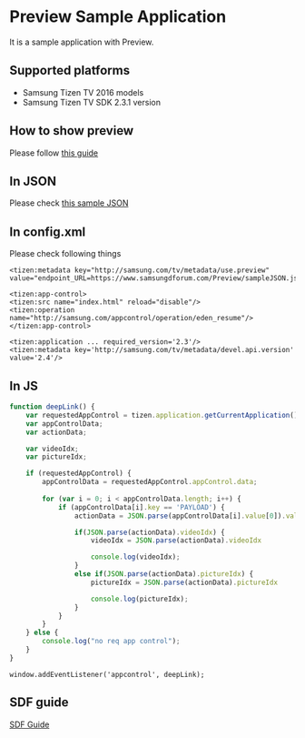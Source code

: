 # Preview Sample Application
It is a sample application with Preview.

## Supported platforms
* Samsung Tizen TV 2016 models
* Samsung Tizen TV SDK 2.3.1 version

## How to show preview
Please follow [this guide](www.samsungdforum.com/~~~)

## In JSON
Please check [this sample JSON](www.samsungdforum.com/Preview/sampleJSON.json)

## In config.xml
Please check following things
```
<tizen:metadata key="http://samsung.com/tv/metadata/use.preview" value="endpoint_URL=https://www.samsungdforum.com/Preview/sampleJSON.json"/>
```
```
<tizen:app-control>
<tizen:src name="index.html" reload="disable"/>
<tizen:operation name="http://samsung.com/appcontrol/operation/eden_resume"/>
</tizen:app-control>
```
```
<tizen:application ... required_version='2.3'/>
<tizen:metadata key='http://samsung.com/tv/metadata/devel.api.version' value='2.4'/>
```

## In JS
```js
function deepLink() {
    var requestedAppControl = tizen.application.getCurrentApplication().getRequestedAppControl();
    var appControlData;
    var actionData;

    var videoIdx;
    var pictureIdx;

    if (requestedAppControl) {
        appControlData = requestedAppControl.appControl.data;
        
        for (var i = 0; i < appControlData.length; i++) {
            if (appControlData[i].key == 'PAYLOAD') {
                actionData = JSON.parse(appControlData[i].value[0]).values;

                if(JSON.parse(actionData).videoIdx) {
                    videoIdx = JSON.parse(actionData).videoIdx

                    console.log(videoIdx);
                }
                else if(JSON.parse(actionData).pictureIdx) {
                    pictureIdx = JSON.parse(actionData).pictureIdx

                    console.log(pictureIdx);
                }
            }
        }
    } else {
        console.log("no req app control");
    }
}
```
```
window.addEventListener('appcontrol', deepLink);
```

## SDF guide
[SDF Guide](www.samsungdforum.com/~~~)
